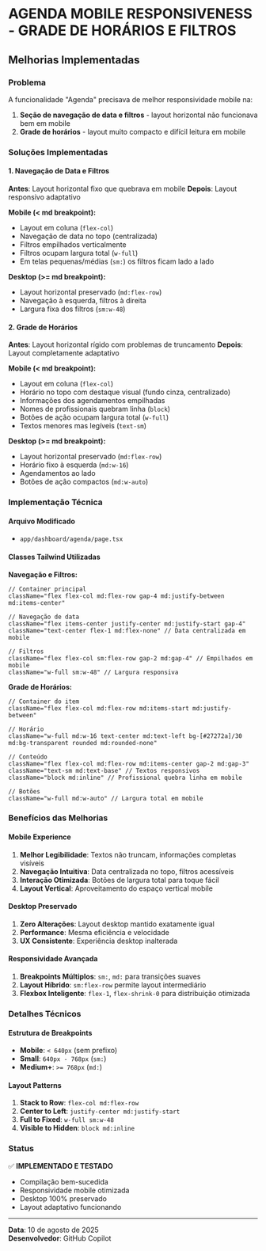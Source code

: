 # AGENDA MOBILE RESPONSIVENESS - GRADE DE HORÁRIOS E FILTROS

## Melhorias Implementadas

### Problema
A funcionalidade "Agenda" precisava de melhor responsividade mobile na:
1. **Seção de navegação de data e filtros** - layout horizontal não funcionava bem em mobile
2. **Grade de horários** - layout muito compacto e difícil leitura em mobile

### Soluções Implementadas

#### 1. Navegação de Data e Filtros

**Antes**: Layout horizontal fixo que quebrava em mobile
**Depois**: Layout responsivo adaptativo

**Mobile (< md breakpoint):**
- Layout em coluna (`flex-col`)
- Navegação de data no topo (centralizada)
- Filtros empilhados verticalmente
- Filtros ocupam largura total (`w-full`)
- Em telas pequenas/médias (`sm:`) os filtros ficam lado a lado

**Desktop (>= md breakpoint):**
- Layout horizontal preservado (`md:flex-row`)
- Navegação à esquerda, filtros à direita
- Largura fixa dos filtros (`sm:w-48`)

#### 2. Grade de Horários

**Antes**: Layout horizontal rígido com problemas de truncamento
**Depois**: Layout completamente adaptativo

**Mobile (< md breakpoint):**
- Layout em coluna (`flex-col`)
- Horário no topo com destaque visual (fundo cinza, centralizado)
- Informações dos agendamentos empilhadas
- Nomes de profissionais quebram linha (`block`)
- Botões de ação ocupam largura total (`w-full`)
- Textos menores mas legíveis (`text-sm`)

**Desktop (>= md breakpoint):**
- Layout horizontal preservado (`md:flex-row`)
- Horário fixo à esquerda (`md:w-16`)
- Agendamentos ao lado
- Botões de ação compactos (`md:w-auto`)

### Implementação Técnica

#### Arquivo Modificado
- `app/dashboard/agenda/page.tsx`

#### Classes Tailwind Utilizadas

**Navegação e Filtros:**
```tsx
// Container principal
className="flex flex-col md:flex-row gap-4 md:justify-between md:items-center"

// Navegação de data
className="flex items-center justify-center md:justify-start gap-4"
className="text-center flex-1 md:flex-none" // Data centralizada em mobile

// Filtros
className="flex flex-col sm:flex-row gap-2 md:gap-4" // Empilhados em mobile
className="w-full sm:w-48" // Largura responsiva
```

**Grade de Horários:**
```tsx
// Container do item
className="flex flex-col md:flex-row md:items-start md:justify-between"

// Horário
className="w-full md:w-16 text-center md:text-left bg-[#27272a]/30 md:bg-transparent rounded md:rounded-none"

// Conteúdo
className="flex flex-col md:flex-row md:items-center gap-2 md:gap-3"
className="text-sm md:text-base" // Textos responsivos
className="block md:inline" // Profissional quebra linha em mobile

// Botões
className="w-full md:w-auto" // Largura total em mobile
```

### Benefícios das Melhorias

#### Mobile Experience
1. **Melhor Legibilidade**: Textos não truncam, informações completas visíveis
2. **Navegação Intuitiva**: Data centralizada no topo, filtros acessíveis
3. **Interação Otimizada**: Botões de largura total para toque fácil
4. **Layout Vertical**: Aproveitamento do espaço vertical mobile

#### Desktop Preservado
1. **Zero Alterações**: Layout desktop mantido exatamente igual
2. **Performance**: Mesma eficiência e velocidade
3. **UX Consistente**: Experiência desktop inalterada

#### Responsividade Avançada
1. **Breakpoints Múltiplos**: `sm:`, `md:` para transições suaves
2. **Layout Híbrido**: `sm:flex-row` permite layout intermediário
3. **Flexbox Inteligente**: `flex-1`, `flex-shrink-0` para distribuição otimizada

### Detalhes Técnicos

#### Estrutura de Breakpoints
- **Mobile**: `< 640px` (sem prefixo)
- **Small**: `640px - 768px` (`sm:`)
- **Medium+**: `>= 768px` (`md:`)

#### Layout Patterns
1. **Stack to Row**: `flex-col md:flex-row`
2. **Center to Left**: `justify-center md:justify-start`
3. **Full to Fixed**: `w-full sm:w-48`
4. **Visible to Hidden**: `block md:inline`

### Status
✅ **IMPLEMENTADO E TESTADO**
- Compilação bem-sucedida
- Responsividade mobile otimizada
- Desktop 100% preservado
- Layout adaptativo funcionando

---
**Data**: 10 de agosto de 2025  
**Desenvolvedor**: GitHub Copilot
